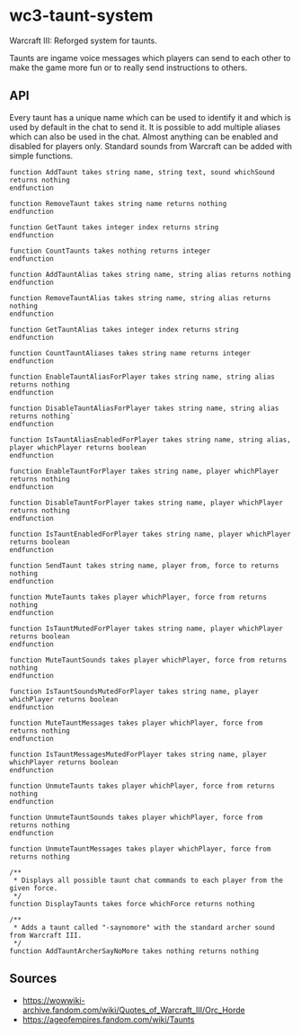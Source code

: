# wc3-taunt-system

Warcraft III: Reforged system for taunts.

Taunts are ingame voice messages which players can send to each other to make the game more fun or to really send instructions to others.

## API

Every taunt has a unique name which can be used to identify it and which is used by default in the chat to send it.
It is possible to add multiple aliases which can also be used in the chat.
Almost anything can be enabled and disabled for players only.
Standard sounds from Warcraft can be added with simple functions.

```
function AddTaunt takes string name, string text, sound whichSound returns nothing
endfunction

function RemoveTaunt takes string name returns nothing
endfunction

function GetTaunt takes integer index returns string
endfunction

function CountTaunts takes nothing returns integer
endfunction

function AddTauntAlias takes string name, string alias returns nothing
endfunction

function RemoveTauntAlias takes string name, string alias returns nothing
endfunction

function GetTauntAlias takes integer index returns string
endfunction

function CountTauntAliases takes string name returns integer
endfunction

function EnableTauntAliasForPlayer takes string name, string alias returns nothing
endfunction

function DisableTauntAliasForPlayer takes string name, string alias returns nothing`
endfunction

function IsTauntAliasEnabledForPlayer takes string name, string alias, player whichPlayer returns boolean
endfunction

function EnableTauntForPlayer takes string name, player whichPlayer returns nothing
endfunction

function DisableTauntForPlayer takes string name, player whichPlayer returns nothing
endfunction

function IsTauntEnabledForPlayer takes string name, player whichPlayer returns boolean
endfunction

function SendTaunt takes string name, player from, force to returns nothing
endfunction

function MuteTaunts takes player whichPlayer, force from returns nothing
endfunction

function IsTauntMutedForPlayer takes string name, player whichPlayer returns boolean
endfunction

function MuteTauntSounds takes player whichPlayer, force from returns nothing
endfunction

function IsTauntSoundsMutedForPlayer takes string name, player whichPlayer returns boolean
endfunction

function MuteTauntMessages takes player whichPlayer, force from returns nothing
endfunction

function IsTauntMessagesMutedForPlayer takes string name, player whichPlayer returns boolean
endfunction

function UnmuteTaunts takes player whichPlayer, force from returns nothing
endfunction

function UnmuteTauntSounds takes player whichPlayer, force from returns nothing
endfunction

function UnmuteTauntMessages takes player whichPlayer, force from returns nothing

/**
 * Displays all possible taunt chat commands to each player from the given force.
 */
function DisplayTaunts takes force whichForce returns nothing

/**
 * Adds a taunt called "-saynomore" with the standard archer sound from Warcraft III.
 */
function AddTauntArcherSayNoMore takes nothing returns nothing
```

## Sources

* <https://wowwiki-archive.fandom.com/wiki/Quotes_of_Warcraft_III/Orc_Horde>
* <https://ageofempires.fandom.com/wiki/Taunts>
